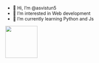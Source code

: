 - 👋 Hi, I’m @asvistun5
- 👀 I’m interested in Web development
- 🌱 I’m currently learning Python and Js

<image src="https://avatars.githubusercontent.com/u/139866643?v=4" width="100" height="100"></image>

